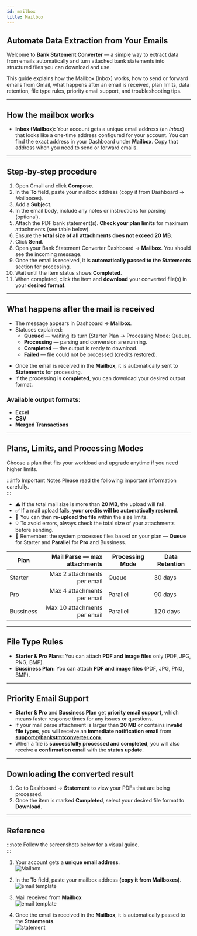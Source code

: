 ```yaml
---
id: mailbox
title: Mailbox
---
```


## Automate Data Extraction from Your Emails

Welcome to **Bank Statement Converter** — a simple way to extract data from emails automatically and turn attached bank statements into structured files you can download and use.

This guide explains how the Mailbox (Inbox) works, how to send or forward emails from Gmail, what happens after an email is received, plan limits, data retention, file type rules, priority email support, and troubleshooting tips.

---

## How the mailbox works

* **Inbox (Mailbox):** Your account gets a unique email address (an *Inbox*) that looks like a one-time address configured for your account. You can find the exact address in your Dashboard under **Mailbox**. Copy that address when you need to send or forward emails.

---

## Step-by-step procedure 

1. Open Gmail and click **Compose**.  
2. In the **To** field, paste your mailbox address (copy it from Dashboard → Mailboxes).  
3. Add a **Subject**.  
4. In the email body, include any notes or instructions for parsing (optional).  
5. Attach the PDF bank statement(s). **Check your plan limits** for maximum attachments (see table below).  
6. Ensure the **total size of all attachments does not exceed 20 MB**.  
7. Click **Send**.  
8. Open your Bank Statement Converter Dashboard → **Mailbox**. You should see the incoming message.  
9. Once the email is received, it is **automatically passed to the Statements** section for processing.  
10. Wait until the item status shows **Completed**.  
11. When completed, click the item and **download** your converted file(s) in your **desired format**. 

---

## What happens after the mail is received

* The message appears in Dashboard → **Mailbox**.  
* Statuses explained:  
  * **Queued** — waiting its turn (Starter Plan → Processing Mode: Queue).  
  * **Processing** — parsing and conversion are running.  
  * **Completed** — the output is ready to download.  
  * **Failed** — file could not be processed (credits restored).

- Once the email is received in the **Mailbox**, it is automatically sent to **Statements** for processing.  
- If the processing is **completed**, you can download your desired output format.  

### Available output formats:  
- **Excel**  
- **CSV**  
- **Merged Transactions**  

---

## Plans, Limits, and Processing Modes

Choose a plan that fits your workload and upgrade anytime if you need higher limits. 


:::info Important Notes
Please read the following important information carefully.  
:::

- ⚠️ If the total mail size is more than **20 MB**, the upload will **fail**.  
- ✅ If a mail upload fails, **your credits will be automatically restored**.  
- 🔄 You can then **re-upload the file** within the size limits.    
- 💡 To avoid errors, always check the total size of your attachments before sending.  
- 📌 Remember: the system processes files based on your plan — **Queue** for Starter and **Parallel** for **Pro** and Bussiness.  

| Plan       | Mail Parse — max attachments | Processing Mode | Data Retention |
| ---------- | ---------------------------: | --------------- | -------------- |
| Starter    | Max 2 attachments per email  | Queue           | 30 days        |
| Pro        | Max 4 attachments per email  | Parallel        | 90 days        |
| Bussiness  | Max 10 attachments per email | Parallel        | 120 days       |

---

## File Type Rules

- **Starter & Pro Plans:** You can attach **PDF and image files** only (PDF, JPG, PNG, BMP).  
- **Bussiness Plan:** You can attach **PDF and image files** (PDF, JPG, PNG, BMP).  

---

## Priority Email Support

- **Starter & Pro** and **Bussiness Plan** get **priority email support**, which means faster response times for any issues or   questions.  
- If your mail parse attachment is larger than **20 MB** or contains **invalid file types**, you will receive an **immediate notification email** from **support@bankstmtconverter.com**.  
- When a file is **successfully processed and completed**, you will also receive a **confirmation email** with the **status update**. 

---

## Downloading the converted result

1. Go to Dashboard → **Statement** to view your PDFs that are being processed.  
2. Once the item is marked **Completed**, select your desired file format to **Download**.  

---

## Reference

:::note
Follow the screenshots below for a visual guide.  
:::

1. Your account gets a **unique email address**.  
![Mailbox](/img/mailboxdashboard.png)

2. In the **To** field, paste your mailbox address **(copy it from Mailboxes)**.  
![email template](/img/emailtemplate.png)

3. Mail received from **Mailbox**  
![email template](/img/mailreceived.png)

4. Once the email is received in the **Mailbox**, it is automatically passed to the **Statements**.  
![statement](/img/statements.png)
